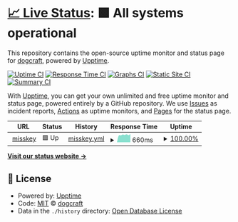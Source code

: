 # [📈 Live Status](https://status.dogcraft.top): <!--live status--> **🟩 All systems operational**

This repository contains the open-source uptime monitor and status page for [dogcraft](https://www.neko.red/about/), powered by [Upptime](https://github.com/upptime/upptime).

[![Uptime CI](https://github.com/ybw2016v/status/workflows/Uptime%20CI/badge.svg)](https://github.com/ybw2016v/status/actions?query=workflow%3A%22Uptime+CI%22)
[![Response Time CI](https://github.com/ybw2016v/status/workflows/Response%20Time%20CI/badge.svg)](https://github.com/ybw2016v/status/actions?query=workflow%3A%22Response+Time+CI%22)
[![Graphs CI](https://github.com/ybw2016v/status/workflows/Graphs%20CI/badge.svg)](https://github.com/ybw2016v/status/actions?query=workflow%3A%22Graphs+CI%22)
[![Static Site CI](https://github.com/ybw2016v/status/workflows/Static%20Site%20CI/badge.svg)](https://github.com/ybw2016v/status/actions?query=workflow%3A%22Static+Site+CI%22)
[![Summary CI](https://github.com/ybw2016v/status/workflows/Summary%20CI/badge.svg)](https://github.com/ybw2016v/status/actions?query=workflow%3A%22Summary+CI%22)

With [Upptime](https://upptime.js.org), you can get your own unlimited and free uptime monitor and status page, powered entirely by a GitHub repository. We use [Issues](https://github.com/ybw2016v/status/issues) as incident reports, [Actions](https://github.com/ybw2016v/status/actions) as uptime monitors, and [Pages](https://status.dogcraft.top) for the status page.

<!--start: status pages-->
<!-- This summary is generated by Upptime (https://github.com/upptime/upptime) -->
<!-- Do not edit this manually, your changes will be overwritten -->
<!-- prettier-ignore -->
| URL | Status | History | Response Time | Uptime |
| --- | ------ | ------- | ------------- | ------ |
| <img alt="" src="https://icons.duckduckgo.com/ip3/m.nekohub.uk.ico" height="13"> [misskey](https://m.nekohub.uk) | 🟩 Up | [misskey.yml](https://github.com/ybw2016v/status/commits/HEAD/history/misskey.yml) | <details><summary><img alt="Response time graph" src="./graphs/misskey/response-time-week.png" height="20"> 660ms</summary><br><a href="https://status.nekohub.uk/history/misskey"><img alt="Response time 1348" src="https://img.shields.io/endpoint?url=https%3A%2F%2Fraw.githubusercontent.com%2Fybw2016v%2Fstatus%2FHEAD%2Fapi%2Fmisskey%2Fresponse-time.json"></a><br><a href="https://status.nekohub.uk/history/misskey"><img alt="24-hour response time 726" src="https://img.shields.io/endpoint?url=https%3A%2F%2Fraw.githubusercontent.com%2Fybw2016v%2Fstatus%2FHEAD%2Fapi%2Fmisskey%2Fresponse-time-day.json"></a><br><a href="https://status.nekohub.uk/history/misskey"><img alt="7-day response time 660" src="https://img.shields.io/endpoint?url=https%3A%2F%2Fraw.githubusercontent.com%2Fybw2016v%2Fstatus%2FHEAD%2Fapi%2Fmisskey%2Fresponse-time-week.json"></a><br><a href="https://status.nekohub.uk/history/misskey"><img alt="30-day response time 642" src="https://img.shields.io/endpoint?url=https%3A%2F%2Fraw.githubusercontent.com%2Fybw2016v%2Fstatus%2FHEAD%2Fapi%2Fmisskey%2Fresponse-time-month.json"></a><br><a href="https://status.nekohub.uk/history/misskey"><img alt="1-year response time 1215" src="https://img.shields.io/endpoint?url=https%3A%2F%2Fraw.githubusercontent.com%2Fybw2016v%2Fstatus%2FHEAD%2Fapi%2Fmisskey%2Fresponse-time-year.json"></a></details> | <details><summary><a href="https://status.nekohub.uk/history/misskey">100.00%</a></summary><a href="https://status.nekohub.uk/history/misskey"><img alt="All-time uptime 73.95%" src="https://img.shields.io/endpoint?url=https%3A%2F%2Fraw.githubusercontent.com%2Fybw2016v%2Fstatus%2FHEAD%2Fapi%2Fmisskey%2Fuptime.json"></a><br><a href="https://status.nekohub.uk/history/misskey"><img alt="24-hour uptime 100.00%" src="https://img.shields.io/endpoint?url=https%3A%2F%2Fraw.githubusercontent.com%2Fybw2016v%2Fstatus%2FHEAD%2Fapi%2Fmisskey%2Fuptime-day.json"></a><br><a href="https://status.nekohub.uk/history/misskey"><img alt="7-day uptime 100.00%" src="https://img.shields.io/endpoint?url=https%3A%2F%2Fraw.githubusercontent.com%2Fybw2016v%2Fstatus%2FHEAD%2Fapi%2Fmisskey%2Fuptime-week.json"></a><br><a href="https://status.nekohub.uk/history/misskey"><img alt="30-day uptime 100.00%" src="https://img.shields.io/endpoint?url=https%3A%2F%2Fraw.githubusercontent.com%2Fybw2016v%2Fstatus%2FHEAD%2Fapi%2Fmisskey%2Fuptime-month.json"></a><br><a href="https://status.nekohub.uk/history/misskey"><img alt="1-year uptime 44.76%" src="https://img.shields.io/endpoint?url=https%3A%2F%2Fraw.githubusercontent.com%2Fybw2016v%2Fstatus%2FHEAD%2Fapi%2Fmisskey%2Fuptime-year.json"></a></details>

<!--end: status pages-->

[**Visit our status website →**](https://status.nekohub.uk)

## 📄 License

- Powered by: [Upptime](https://github.com/upptime/upptime)
- Code: [MIT](./LICENSE) © [dogcraft](https://www.neko.red/about/)
- Data in the `./history` directory: [Open Database License](https://opendatacommons.org/licenses/odbl/1-0/)
